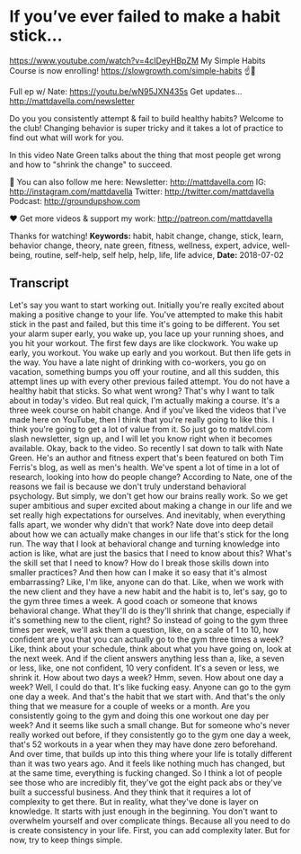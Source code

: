 # If you’ve ever failed to make a habit stick...
https://www.youtube.com/watch?v=4cIDeyHBpZM
My Simple Habits Course is now enrolling! https://slowgrowth.com/simple-habits
☝️🚀

Full ep w/ Nate: https://youtu.be/wN95JXN435s
Get updates... http://mattdavella.com/newsletter

Do you you consistently attempt & fail to build healthy habits? Welcome to the club! Changing behavior is super tricky and it takes a lot of practice to find out what will work for you.

In this video Nate Green talks about the thing that most people get wrong and how to "shrink the change" to succeed.

💯 You can also follow me here:
Newsletter:  http://mattdavella.com
IG:  http://instagram.com/mattdavella
Twitter:  http://twitter.com/mattdavella
Podcast:  http://groundupshow.com

❤️ Get more videos & support my work:
http://patreon.com/mattdavella

Thanks for watching!
**Keywords:** habit, habit change, change, stick, learn, behavior change, theory, nate green, fitness, wellness, expert, advice, well-being, routine, self-help, self help, help, life, life advice, 
**Date:** 2018-07-02

## Transcript
 Let's say you want to start working out. Initially you're really excited about making a positive change to your life. You've attempted to make this habit stick in the past and failed, but this time it's going to be different. You set your alarm super early, you wake up, you lace up your running shoes, and you hit your workout. The first few days are like clockwork. You wake up early, you workout. You wake up early and you workout. But then life gets in the way. You have a late night of drinking with co-workers, you go on vacation, something bumps you off your routine, and all this sudden, this attempt lines up with every other previous failed attempt. You do not have a healthy habit that sticks. So what went wrong? That's why I want to talk about in today's video. But real quick, I'm actually making a course. It's a three week course on habit change. And if you've liked the videos that I've made here on YouTube, then I think that you're really going to like this. I think you're going to get a lot of value from it. So just go to matdvl.com slash newsletter, sign up, and I will let you know right when it becomes available. Okay, back to the video. So recently I sat down to talk with Nate Green. He's an author and fitness expert that's been featured on both Tim Ferris's blog, as well as men's health. We've spent a lot of time in a lot of research, looking into how do people change? According to Nate, one of the reasons we fail is because we don't truly understand behavioral psychology. But simply, we don't get how our brains really work. So we get super ambitious and super excited about making a change in our life and we set really high expectations for ourselves. And inevitably, when everything falls apart, we wonder why didn't that work? Nate dove into deep detail about how we can actually make changes in our life that's stick for the long run. The way that I look at behavioral change and turning knowledge into action is like, what are just the basics that I need to know about this? What's the skill set that I need to know? How do I break those skills down into smaller practices? And then how can I make it so easy that it's almost embarrassing? Like, I'm like, anyone can do that. Like, when we work with the new client and they have a new habit and the habit is to, let's say, go to the gym three times a week. A good coach or someone that knows behavioral change. What they'll do is they'll shrink that change, especially if it's something new to the client, right? So instead of going to the gym three times per week, we'll ask them a question, like, on a scale of 1 to 10, how confident are you that you can actually go to the gym three times a week? Like, think about your schedule, think about what you have going on, look at the next week. And if the client answers anything less than a, like, a seven or less, like, one not confident, 10 very confident. It's a seven or less, we shrink it. How about two days a week? Hmm, seven. How about one day a week? Well, I could do that. It's like fucking easy. Anyone can go to the gym one day a week. And that's the habit that we start with. And that's the only thing that we measure for a couple of weeks or a month. Are you consistently going to the gym and doing this one workout one day per week? And it seems like such a small change. But for someone who's never really worked out before, if they consistently go to the gym one day a week, that's 52 workouts in a year when they may have done zero beforehand. And over time, that builds up into this thing where your life is totally different than it was two years ago. And it feels like nothing much has changed, but at the same time, everything is fucking changed. So I think a lot of people see those who are incredibly fit, they've got the eight pack abs or they've built a successful business. And they think that it requires a lot of complexity to get there. But in reality, what they've done is layer on knowledge. It starts with just enough in the beginning. You don't want to overwhelm yourself and over complicate things. Because all you need to do is create consistency in your life. First, you can add complexity later. But for now, try to keep things simple.
